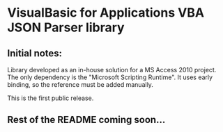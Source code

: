 VisualBasic for Applications VBA JSON Parser library
====================================================

## Initial notes:
Library developed as an in-house solution for a MS Access 2010 project.
The only dependency is the "Microsoft Scripting Runtime".
It uses early binding, so the reference must be added manually.

This is the first public release.

## Rest of the README coming soon...
